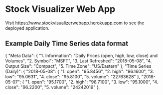 # Stock Visualizer Web App

Visit https://www.stockvisualizerwebapp.herokuapp.com to see the deployed application.

## Example Daily Time Series data format
{
    "Meta Data": {
        "1. Information": "Daily Prices (open, high, low, close) and Volumes",
        "2. Symbol": "MSFT",
        "3. Last Refreshed": "2018-05-08",
        "4. Output Size": "Compact",
        "5. Time Zone": "US/Eastern"
    },
    "Time Series (Daily)": {
        "2018-05-08": {
            "1. open": "95.8456",
            "2. high": "96.1600",
            "3. low": "95.0631",
            "4. close": "95.8100",
            "5. volume": "22763628"
        },
        "2018-05-07": {
            "1. open": "95.1700",
            "2. high": "96.7100",
            "3. low": "95.1000",
            "4. close": "96.2200",
            "5. volume": "24242019"
        },


